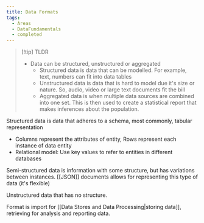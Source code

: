 ```yaml
---
title: Data Formats
tags:
  - Areas
  - DataFundamentals
  - completed
---
```

> [!tip] TLDR
> - Data can be structured, unstructured or aggregated
>	- Structured data is data that can be modelled. For example, text, numbers can fit into data tables
>	- Unstructured data is data that is hard to model due it's size or nature. So, audio, video or large text documents fit the bill
>	- Aggregated data is when multiple data sources are combined into one set. This is then used to create a statistical report that makes inferences about the population.

Structured data is data that adheres to a schema, most commonly, tabular representation
- Columns represent the attributes of entity, Rows represent each instance of data entity
- Relational model: Use key values to refer to entities in different databases

Semi-structured data is information with some structure, but has variations between instances. [[JSON]] documents allows for representing this type of data (it's flexible)

Unstructured data that has no structure.

Format is import for [[Data Stores and Data Processing|storing data]], retrieving for analysis and reporting data.